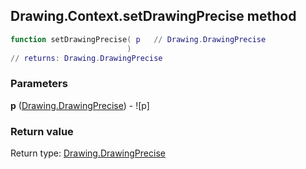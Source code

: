 ## Drawing.Context.setDrawingPrecise method


```lua
function setDrawingPrecise( p   // Drawing.DrawingPrecise
                          )
// returns: Drawing.DrawingPrecise
```


### Parameters

**p** ([Drawing.DrawingPrecise](../../Drawing/DrawingPrecise.md)) - ![p]

### Return value

Return type: [Drawing.DrawingPrecise](../../Drawing/DrawingPrecise.md)

